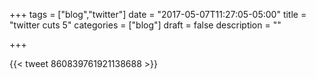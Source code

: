 +++
tags = ["blog","twitter"]
date = "2017-05-07T11:27:05-05:00"
title = "twitter cuts 5"
categories = ["blog"]
draft = false
description = ""

+++

{{< tweet 860839761921138688 >}}
